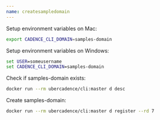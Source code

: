 ```yaml
---
name: createsampledomain
---
```


Setup environment variables on Mac:
```bash
export CADENCE_CLI_DOMAIN=samples-domain
```

Setup environment variables on Windows:
```cmd
set USER=someusername
set CADENCE_CLI_DOMAIN=samples-domain
```

Check if samples-domain exists:
```bash
docker run --rm ubercadence/cli:master d desc
```

Create samples-domain:
```bash
docker run --rm ubercadence/cli:master d register --rd 7
```
